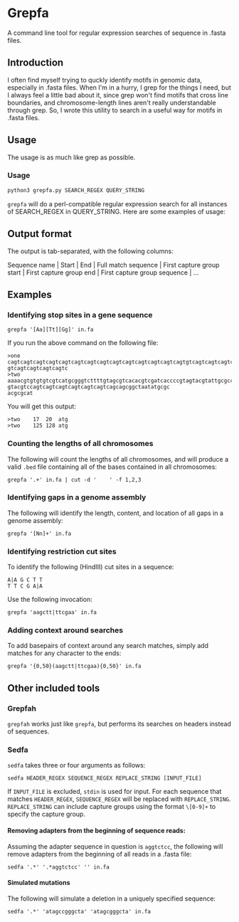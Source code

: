 # Grepfa

A command line tool for regular expression searches of sequence in .fasta files.

## Introduction

I often find myself trying to quckly identify motifs in genomic data, especially in .fasta files.
When I'm in a hurry, I grep for the things I need, but I always feel a little bad about it, since grep won't
find motifs that cross line boundaries, and chromosome-length lines aren't really understandable through grep.
So, I wrote this utility to search in a useful way for motifs in .fasta files.

## Usage

The usage is as much like grep as possible.

### Usage
```sh
python3 grepfa.py SEARCH_REGEX QUERY_STRING
```

`grepfa` will do a perl-compatible regular expression search for all instances of SEARCH_REGEX in QUERY_STRING.
Here are some examples of usage:

## Output format
The output is tab-separated, with the following columns:

Sequence name | Start | End | Full match sequence | First capture group start | First capture group end | First capture group sequence | ...

## Examples

### Identifying stop sites in a gene sequence
```
grepfa '[Aa][Tt][Gg]' in.fa
```

If you run the above command on the following file:
```
>one
cagtcagtcagtcagtcagtcagtcagtcagtcagtcagtcagtcagtcagtcagtgtcagtcagtcagtcagtcagtca
gtcagtcagtcagtcagtc
>two
aaaacgtgtgtgtcgtcatgcgggtcttttgtagcgtcacacgtcgatcaccccgtagtacgtattgcgccgtacgcagt
gtacgtccagtcagtcagtcagtcagtcagtcagcagcggctaatatgcgc
acgcgcat
```

You will get this output:
```
>two	17	20	atg
>two	125	128	atg
```

### Counting the lengths of all chromosomes

The following will count the lengths of all chromosomes, and will produce a valid `.bed` file containing
all of the bases contained in all chromosomes:

```
grepfa '.+' in.fa | cut -d '	' -f 1,2,3
```

### Identifying gaps in a genome assembly

The following will identify the length, content, and location of all gaps in a genome assembly:

```
grepfa '[Nn]+' in.fa
```

### Identifying restriction cut sites

To identify the following (HindIII) cut sites in a sequence:

```
A|A G C T T
T T C G A|A
```

Use the following invocation:

```
grepfa 'aagctt|ttcgaa' in.fa
```

### Adding context around searches

To add basepairs of context around any search matches, simply add matches for any character to the ends:

```
grepfa '{0,50}(aagctt|ttcgaa){0,50}' in.fa
```

## Other included tools

### Grepfah

`grepfah` works just like `grepfa`, but performs its searches on headers instead of sequences.

### Sedfa

`sedfa` takes three or four arguments as follows:

```
sedfa HEADER_REGEX SEQUENCE_REGEX REPLACE_STRING [INPUT_FILE]
```

If `INPUT_FILE` is excluded, `stdin` is used for input. For each sequence that matches `HEADER_REGEX`, `SEQUENCE_REGEX` will be replaced
with `REPLACE_STRING`. `REPLACE_STRING` can include capture groups using the format `\[0-9]+` to specify the capture group.

#### Removing adapters from the beginning of sequence reads:

Assuming the adapter sequence in question is `aggtctcc`, the following will remove adapters from the beginning of all reads in a .fasta file:

```
sedfa '.*' '.*aggtctcc' '' in.fa
```

#### Simulated mutations

The following will simulate a deletion in a uniquely specified sequence:

```
sedfa '.*' 'atagccgggcta' 'atagcgggcta' in.fa
```
